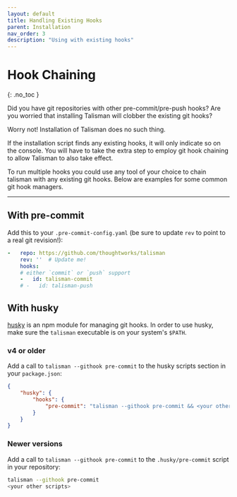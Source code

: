 ```yaml
---
layout: default
title: Handling Existing Hooks
parent: Installation
nav_order: 3
description: "Using with existing hooks" 
---
```


# Hook Chaining

{: .no_toc }

Did you have git repositories with other pre-commit/pre-push hooks? Are you
worried that installing Talisman will clobber the existing git hooks?

Worry not! Installation of Talisman does no such thing.

If the installation script finds any existing hooks, it will only indicate so on
the console. You will have to take the extra step to employ git hook chaining to
allow Talisman to also take effect.

To run multiple hooks you could use any tool of your choice to chain talisman
with any existing git hooks. Below are examples for some common git hook
managers.

---

## With pre-commit

Add this to your `.pre-commit-config.yaml` (be sure to update `rev` to point to
a real git revision!):

```yaml
-   repo: https://github.com/thoughtworks/talisman
    rev: ''  # Update me!
    hooks:
    # either `commit` or `push` support
    -   id: talisman-commit
    # -   id: talisman-push
```

## With husky

[husky](https://typicode.github.io/husky/) is an npm module for managing git
hooks. In order to use husky, make sure the `talisman` executable is on your
system's `$PATH`.

### v4 or older

Add a call to `talisman --githook pre-commit` to the husky scripts section in
your `package.json`:

```json
{
    "husky": {
        "hooks": {
            "pre-commit": "talisman --githook pre-commit && <your other scripts>"
        }
    }
}
```

### Newer versions

Add a call to `talisman --githook pre-commit` to the `.husky/pre-commit` script
in your repository:

```bash
talisman --githook pre-commit
<your other scripts>
```
